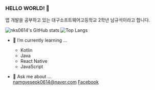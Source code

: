 ### HELLO WORLD! 👋
앱 개발을 공부하고 있는 대구소프트웨어고등학교 2학년 남규석이라고 합니다.
<!--
**nks0614/nks0614** is a ✨ _special_ ✨ repository because its `README.md` (this file) appears on your GitHub profile.

Here are some ideas to get you started:

- 🔭 I’m currently working on ...
- 🌱 I’m currently learning ...
- 👯 I’m looking to collaborate on ...
- 🤔 I’m looking for help with ...
- 💬 Ask me about ...
- 📫 How to reach me: ...
- 😄 Pronouns: ...
- ⚡ Fun fact: ...
-->

![nks0614's GitHub stats](https://github-readme-stats.vercel.app/api?username=nks0614&show_icons=true)
![Top Langs](https://github-readme-stats.vercel.app/api/top-langs/?username=nks0614&show_icons=true)

- 🌱 I’m currently learning ...
  + Kotlin
  + Java
  + React Native
  + JavaScript

- 💬 Ask me about ...<br>
  namgyeseok0614@naver.com
  [Facebook](https://www.facebook.com/profile.php?id=100012233264451)

